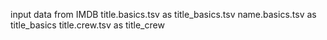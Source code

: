 input data from IMDB
  title.basics.tsv as title_basics.tsv
  name.basics.tsv as title_basics
  title.crew.tsv as title_crew
